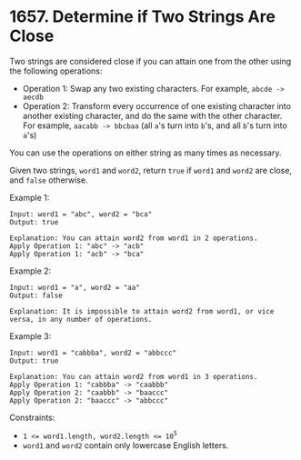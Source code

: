# 1657. Determine if Two Strings Are Close

Two strings are considered close if you can attain one from the other using the following operations:

- Operation 1: Swap any two existing characters.
For example, `abcde -> aecdb`
- Operation 2: Transform every occurrence of one existing character into another existing character, and do the same with the other character.
For example, `aacabb -> bbcbaa` (all `a`'s turn into `b`'s, and all `b`'s turn into `a`'s)

You can use the operations on either string as many times as necessary.

Given two strings, `word1` and `word2`, return `true` if `word1` and `word2` are close, and `false` otherwise.

Example 1:

    Input: word1 = "abc", word2 = "bca"
    Output: true

    Explanation: You can attain word2 from word1 in 2 operations.
    Apply Operation 1: "abc" -> "acb"
    Apply Operation 1: "acb" -> "bca"

Example 2:

    Input: word1 = "a", word2 = "aa"
    Output: false

    Explanation: It is impossible to attain word2 from word1, or vice versa, in any number of operations.

Example 3:

    Input: word1 = "cabbba", word2 = "abbccc"
    Output: true

    Explanation: You can attain word2 from word1 in 3 operations.
    Apply Operation 1: "cabbba" -> "caabbb"
    Apply Operation 2: "caabbb" -> "baaccc"
    Apply Operation 2: "baaccc" -> "abbccc"

Constraints:
- `1 <= word1.length, word2.length <= 10`<sup>`5`</sup>
- `word1` and `word2` contain only lowercase English letters.